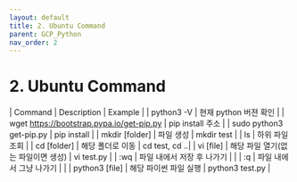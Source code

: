 ```yaml
---
layout: default
title: 2. Ubuntu Command
parent: GCP_Python
nav_order: 2
---
```


# 2. Ubuntu Command

| Command | Description | Example |
| python3 -V | 현재 python 버젼 확인 |
| wget https://bootstrap.pypa.io/get-pip.py | pip install 주소 |
| sudo python3 get-pip.py | pip install |
| mkdir [folder] |  파일 생성 | mkdir test |
| ls | 하위 파일 조회 |
| cd [folder] | 해당 폴더로 이동 | cd test, cd ..|
| vi [file] | 해당 파일 열기(없는 파일이면 생성) | vi test.py |
| :wq | 파일 내에서 저장 후 나가기 | |
| :q | 파일 내에서 그냥 나가기 | |
| python3 [file] | 해당 파이썬 파일 실행 | python3 test.py |
